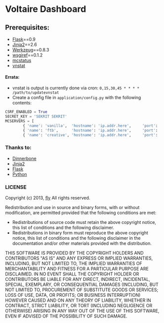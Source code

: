 # Voltaire Dashboard

## Prerequisites:
* [Flask](http://flask.pocoo.org/)==0.9
* [Jinja2](http://jinja.pocoo.org/)==2.6
* [Werkzeug](http://werkzeug.pocoo.org/)==0.8.3
* [wsgiref](http://docs.python.org/2/library/wsgiref.html)==0.1.2
* [mcstatus](https://github.com/Dinnerbone/mcstatus)
* [vnstat](http://humdi.net/vnstat/)

#### Errata:
* vnstat is output is currently done via cron: `0,15,30,45 * * * * /path/to/updatevnstat`
* Create a config file in ```application/config.py``` with the following contents:

```python
CSRF_ENABLED = True
SECRET_KEY = 'SEKRIT SEKRIT'
MCSERVERS = [
        { 'name': 'vanilla',  'hostname': 'ip.addr.here',     'port': '25565' },
        { 'name': 'ftb',      'hostname': 'ip.addr.here',     'port': '25565' },
        { 'name': 'creative', 'hostname': 'ip.addr.here',     'port': '25565' }]
```

### Thanks to:
* [Dinnerbone](https://github.com/Dinnerbone)
* [Jinja2](http://jinja.pocoo.org/)
* [Flask](http://flask.pocoo.org/)
* [Python](http://www.python.org/)

### LICENSE
Copyright (c) 2013, [fly](https://github.com/fly)
All rights reserved.

Redistribution and use in source and binary forms, with or without modification, are permitted provided that the following conditions are met:

* Redistributions of source code must retain the above copyright notice, this list of conditions and the following disclaimer.
* Redistributions in binary form must reproduce the above copyright notice, this list of conditions and the following disclaimer in the documentation and/or other materials provided with the distribution.

THIS SOFTWARE IS PROVIDED BY THE COPYRIGHT HOLDERS AND CONTRIBUTORS "AS IS" AND ANY EXPRESS OR IMPLIED WARRANTIES, INCLUDING, BUT NOT LIMITED TO, THE IMPLIED WARRANTIES OF MERCHANTABILITY AND FITNESS FOR A PARTICULAR PURPOSE ARE DISCLAIMED. IN NO EVENT SHALL THE COPYRIGHT HOLDER OR CONTRIBUTORS BE LIABLE FOR ANY DIRECT, INDIRECT, INCIDENTAL, SPECIAL, EXEMPLARY, OR CONSEQUENTIAL DAMAGES (INCLUDING, BUT NOT LIMITED TO, PROCUREMENT OF SUBSTITUTE GOODS OR SERVICES; LOSS OF USE, DATA, OR PROFITS; OR BUSINESS INTERRUPTION) HOWEVER CAUSED AND ON ANY THEORY OF LIABILITY, WHETHER IN CONTRACT, STRICT LIABILITY, OR TORT (INCLUDING NEGLIGENCE OR OTHERWISE) ARISING IN ANY WAY OUT OF THE USE OF THIS SOFTWARE, EVEN IF ADVISED OF THE POSSIBILITY OF SUCH DAMAGE.


